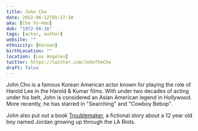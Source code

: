 ```yaml
---
title: John Cho
date: 2022-06-12T05:27:30
aka: [Cho Yo-Han]
dob: "1972-06-16"
tags: [actor, author]
website: ""
ethnicity: [Korean]
birthLocation: ""
location: [Los Angeles]
twitter: https://twitter.com/JohnTheCho
draft: false
---
```


John Cho is a famous Korean American actor known for playing the role of Harold
Lee in the Harold & Kumar films. With under two decades of acting under his
belt, John is considered an Asian American legend in Hollywood. More recently,
he has starred in "Searching" and "Cowboy Bebop".

John also put out a book
[Troublemaker](https://www.amazon.com/Troublemaker-John-Cho/dp/0759554471), a
fictional story about a 12 year old boy named Jordan growing up through the LA
Riots.
